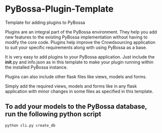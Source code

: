# PyBossa-Plugin-Template
Template for adding plugins to PyBossa

Plugins are an integral part of the PyBossa environment. They help you add new features to the existing PyBossa implementation without having to modify the core code. Plugins help improve the Crowdsourcing application to suit your specific requirements along with using PyBossa as a base.

It is very easy to add plugins to your PyBossa application. Just include the __init__.py and info.json as in this template to make your plugin running within the installed PyBossa instance.

Plugins can also include other flask files like views, models and forms.

Simply add the required views, models and forms like in any flask application with minor changes in some files as specified in this template.

## To add your models to the PyBossa database, run the following python script

`python cli.py create_db`


